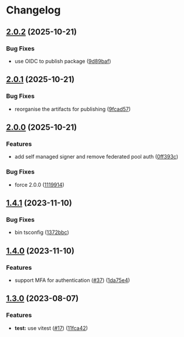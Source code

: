 # Changelog

## [2.0.2](https://github.com/ScribeLabsAI/ScribeAuthNode/compare/2.0.1...2.0.2) (2025-10-21)


### Bug Fixes

* use OIDC to publish package ([9d89baf](https://github.com/ScribeLabsAI/ScribeAuthNode/commit/9d89bafa05b97dae7e40dd171646604a01813f8d))

## [2.0.1](https://github.com/ScribeLabsAI/ScribeAuthNode/compare/2.0.0...2.0.1) (2025-10-21)


### Bug Fixes

* reorganise the artifacts for publishing ([9fcad57](https://github.com/ScribeLabsAI/ScribeAuthNode/commit/9fcad572153727309434f494368530816361d574))

## [2.0.0](https://github.com/ScribeLabsAI/ScribeAuthNode/compare/1.4.1...2.0.0) (2025-10-21)


### Features

* add self managed signer and remove federated pool auth ([0ff393c](https://github.com/ScribeLabsAI/ScribeAuthNode/commit/0ff393c936cd9583224464070d2832fca95d0f66))


### Bug Fixes

* force 2.0.0 ([1119914](https://github.com/ScribeLabsAI/ScribeAuthNode/commit/111991478dd85056ec9dc86c748e5dfb63614587))

## [1.4.1](https://github.com/ScribeLabsAI/ScribeAuthNode/compare/1.4.0...1.4.1) (2023-11-10)


### Bug Fixes

* bin tsconfig ([1372bbc](https://github.com/ScribeLabsAI/ScribeAuthNode/commit/1372bbca939f958796efc8a71f897129ebf4d7d0))

## [1.4.0](https://github.com/ScribeLabsAI/ScribeAuthNode/compare/1.3.0...1.4.0) (2023-11-10)


### Features

* support MFA for authentication ([#37](https://github.com/ScribeLabsAI/ScribeAuthNode/issues/37)) ([1da75e4](https://github.com/ScribeLabsAI/ScribeAuthNode/commit/1da75e430889ea99da98704f36e0f67c71a8a1f0))

## [1.3.0](https://github.com/ScribeLabsAI/ScribeAuthNode/compare/1.2.1...1.3.0) (2023-08-07)


### Features

* **test:** use vitest ([#17](https://github.com/ScribeLabsAI/ScribeAuthNode/issues/17)) ([11fca42](https://github.com/ScribeLabsAI/ScribeAuthNode/commit/11fca42bbf7accec60e4aa6ce742d421ae589752))
